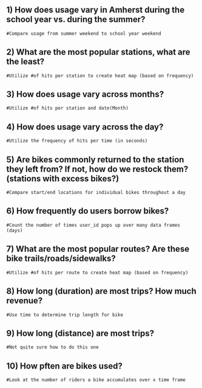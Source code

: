 
## 1) How does usage vary in Amherst during the school year vs. during the summer?
```{r}
#Compare usage from summer weekend to school year weekend
```

## 2) What are the most popular stations, what are the least? 
```{r}
#Utilize #of hits per station to create heat map (based on frequency)
```

## 3) How does usage vary across months?
```{r}
#Utilize #of hits per station and date(Month)
```

## 4) How does usage vary across the day?
```{r}
#Utilize the frequency of hits per time (in seconds)
```

## 5) Are bikes commonly returned to the station they left from? If not, how do we restock them? (stations with excess bikes?)
```{r}
#Compare start/end locations for individual bikes throughout a day
```

## 6) How frequently do users borrow bikes?
```{r}
#Count the number of times user_id pops up over many data frames (days)
```

## 7) What are the most popular routes? Are these bike trails/roads/sidewalks? 
```{r}
#Utilize #of hits per route to create heat map (based on frequency)
```

## 8) How long (duration) are most trips? How much revenue?
```{r}
#Use time to determine trip length for bike
```

## 9) How long (distance) are most trips? 
```{r}
#Not quite sure how to do this one
```

## 10) How pften are bikes used?
```{r}
#Look at the number of riders a bike accumulates over x time frame
```

